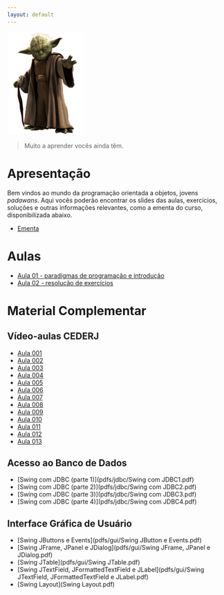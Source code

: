 ```yaml
---
layout: default
---
```

![](assets/images/yoda.png)
 > Muito a aprender vocês ainda têm.

# [](#aulas)Apresentação
Bem vindos ao mundo da programação orientada a objetos, jovens _padawans_. Aqui vocês poderão encontrar os slides das aulas, exercícios, soluções e outras informações relevantes, como a ementa do curso, disponibilizada abaixo.
 - [Ementa](pdfs/ementa.pdf)

# [](#aulas)Aulas
 - [Aula 01 - paradigmas de programação e introdução](aula1-paradigmas.html)
 - [Aula 02 - resolução de exercícios](primeiroprojeto.zip)

# [](#material)Material Complementar

## [](#cederj)Vídeo-aulas CEDERJ
 - [Aula 001](http://videoaula.rnp.br/v.php?f=/cederj/sistemas_comp/ead05021/Aula_001/Aula_001.xml)
 - [Aula 002](http://videoaula.rnp.br/v.php?f=/cederj/sistemas_comp/ead05021/Aula_002/Aula_002.xml)
 - [Aula 003](http://videoaula.rnp.br/v.php?f=/cederj/sistemas_comp/ead05021/Aula_003/Aula_003.xml)
 - [Aula 004](http://videoaula.rnp.br/v.php?f=/cederj/sistemas_comp/ead05021/Aula_004/Aula_004.xml)
 - [Aula 005](http://videoaula.rnp.br/v.php?f=/cederj/sistemas_comp/ead05021/Aula_005/Aula_005.xml)
 - [Aula 006](http://videoaula.rnp.br/v.php?f=/cederj/sistemas_comp/ead05021/Aula_006/Aula_006.xml)
 - [Aula 007](http://videoaula.rnp.br/v.php?f=/cederj/sistemas_comp/ead05021/Aula_007/Aula_007.xml)
 - [Aula 008](http://videoaula.rnp.br/v.php?f=/cederj/sistemas_comp/ead05021/Aula_008/Aula_008.xml)
 - [Aula 009](http://videoaula.rnp.br/v.php?f=/cederj/sistemas_comp/ead05021/Aula_009/Aula_009.xml)
 - [Aula 010](http://videoaula.rnp.br/v.php?f=/cederj/sistemas_comp/ead05021/Aula_010/Aula_010.xml)
 - [Aula 011](http://videoaula.rnp.br/v.php?f=/cederj/sistemas_comp/ead05021/Aula_011/Aula_011.xml)
 - [Aula 012](http://videoaula.rnp.br/v.php?f=/cederj/sistemas_comp/ead05021/Aula_012/Aula_012.xml)
 - [Aula 013](http://videoaula.rnp.br/v.php?f=/cederj/sistemas_comp/ead05021/Aula_013/Aula_013.xml)

## [](#gui)Acesso ao Banco de Dados
 - [Swing com JDBC (parte 1)](pdfs/jdbc/Swing com JDBC1.pdf)
 - [Swing com JDBC (parte 2)](pdfs/jdbc/Swing com JDBC2.pdf)
 - [Swing com JDBC (parte 3)](pdfs/jdbc/Swing com JDBC3.pdf)
 - [Swing com JDBC (parte 4)](pdfs/jdbc/Swing com JDBC4.pdf)

## [](#bd)Interface Gráfica de Usuário
 - [Swing JButtons e Events](pdfs/gui/Swing JButton e Events.pdf)
 - [Swing JFrame, JPanel e JDialog](pdfs/gui/Swing JFrame, JPanel e JDialog.pdf)
 - [Swing JTable](pdfs/gui/Swing JTable.pdf)
 - [Swing JTextField, JFormattedTextField e JLabel](pdfs/gui/Swing JTextField, JFormattedTextField e JLabel.pdf)
 - [Swing Layout](Swing Layout.pdf)

